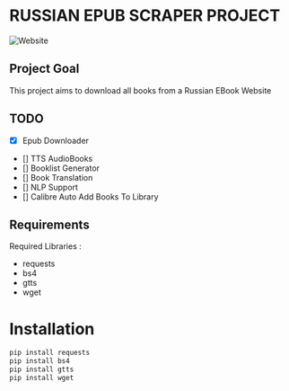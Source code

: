 # RUSSIAN EPUB SCRAPER PROJECT 

![Website]("img/aldebaranru.png")

## Project Goal 

This project aims to download all books from a Russian EBook Website 
## TODO 

- [x] Epub Downloader 
- [] TTS AudioBooks 
- [] Booklist Generator 
- [] Book Translation 
- [] NLP Support 
- [] Calibre Auto Add Books To Library 

## Requirements 

Required Libraries : 

- requests 
- bs4 
- gtts 
- wget 


# Installation 



```bash 
pip install requests
pip install bs4 
pip install gtts
pip install wget 

```
